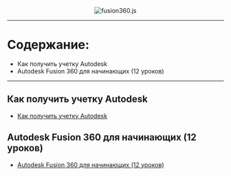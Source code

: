 <p align="center">
  <img alt="fusion360.js" src="https://www.razorleaf.com/wp-content/uploads/2015/12/fusion-360-logo.png" />
</p>

<hr/>

# Содержание:

* Как получить учетку Autodesk
* Autodesk Fusion 360 для начинающих (12 уроков)

<hr/>

## Как получить учетку Autodesk

* [Как получить учетку Autodesk](https://cloud.mail.ru/public/Bn1P/B8bHiurVf)

## Autodesk Fusion 360 для начинающих (12 уроков)

* [Autodesk Fusion 360 для начинающих (12 уроков)](https://www.youtube.com/playlist?list=PL6PP1q5sXTUzKpG5RxWmWIR3NZpN4y-Eh)
